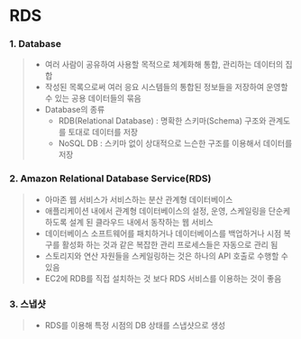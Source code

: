 # RDS

### 1. Database
> - 여러 사람이 공유하여 사용할 목적으로 체계화해 통합, 관리하는 데이터의 집합
> - 작성된 목록으로써 여러 응요 시스템들의 통합된 정보들을 저장하여 운영할 수 있는 공용 데이터들의 묶음
> - Database의 종류
>   - RDB(Relational Database) : 명확한 스키마(Schema) 구조와 관계도를 토대로 데이터를 저장
>   - NoSQL DB : 스키마 없이 상대적으로 느슨한 구조를 이용해서 데이터를 저장

### 2. Amazon Relational Database Service(RDS)
> - 아마존 웹 서비스가 서비스하는 분산 관계형 데이터베이스
> - 애플리케이션 내에서 관계형 데이터베이스의 설정, 운영, 스케일링을 단순케 하도록 설계 된 클라우드 내에서 동작하는 웹 서비스
> - 데이터베이스 소프트웨어를 패치하거나 데이터베이스를 백업하거나 시점 복구를 활성화 하는 것과 같은 복잡한 관리 프로세스들은 자동으로 관리 됨
> - 스토리지와 연산 자원들을 스케일링하는 것은 하나의 API 호출로 수행할 수 있음
> - EC2에 RDB를 직접 설치하는 것 보다 RDS 서비스를 이용하는 것이 좋음

### 3. 스냅샷
> - RDS를 이용해 특정 시점의 DB 상태를 스냅샷으로 생성
